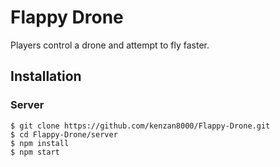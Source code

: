 # Flappy Drone

Players control a drone and attempt to fly faster.


## Installation


### Server

```
$ git clone https://github.com/kenzan8000/Flappy-Drone.git
$ cd Flappy-Drone/server
$ npm install
$ npm start
```
